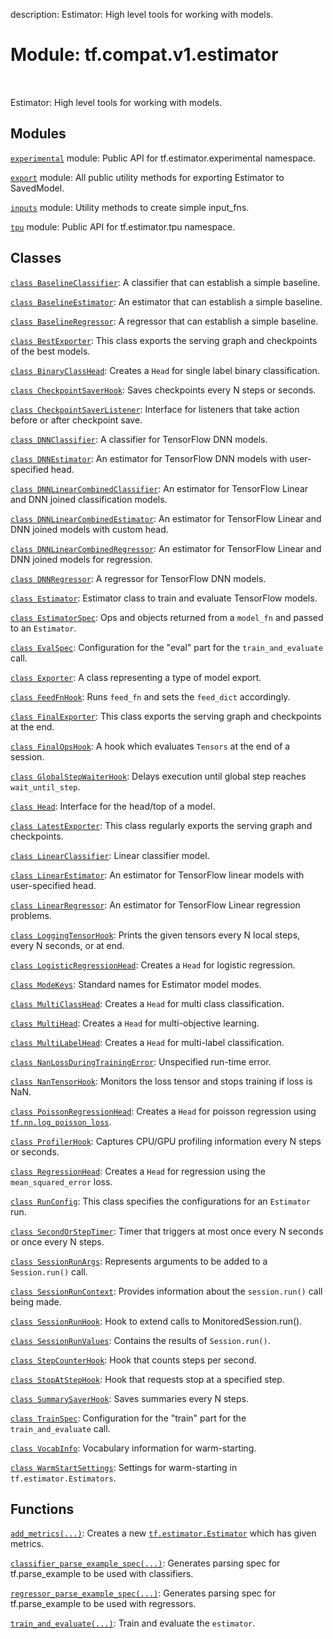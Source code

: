 description: Estimator: High level tools for working with models.

<div itemscope itemtype="http://developers.google.com/ReferenceObject">
<meta itemprop="name" content="tf.compat.v1.estimator" />
<meta itemprop="path" content="Stable" />
</div>

# Module: tf.compat.v1.estimator

<!-- Insert buttons and diff -->

<table class="tfo-notebook-buttons tfo-api nocontent" align="left">

</table>



Estimator: High level tools for working with models.



## Modules

[`experimental`](../../../tf/compat/v1/estimator/experimental.md) module: Public API for tf.estimator.experimental namespace.

[`export`](../../../tf/compat/v1/estimator/export.md) module: All public utility methods for exporting Estimator to SavedModel.

[`inputs`](../../../tf/compat/v1/estimator/inputs.md) module: Utility methods to create simple input_fns.

[`tpu`](../../../tf/compat/v1/estimator/tpu.md) module: Public API for tf.estimator.tpu namespace.

## Classes

[`class BaselineClassifier`](../../../tf/compat/v1/estimator/BaselineClassifier.md): A classifier that can establish a simple baseline.

[`class BaselineEstimator`](../../../tf/compat/v1/estimator/BaselineEstimator.md): An estimator that can establish a simple baseline.

[`class BaselineRegressor`](../../../tf/compat/v1/estimator/BaselineRegressor.md): A regressor that can establish a simple baseline.

[`class BestExporter`](../../../tf/estimator/BestExporter.md): This class exports the serving graph and checkpoints of the best models.

[`class BinaryClassHead`](../../../tf/estimator/BinaryClassHead.md): Creates a `Head` for single label binary classification.

[`class CheckpointSaverHook`](../../../tf/estimator/CheckpointSaverHook.md): Saves checkpoints every N steps or seconds.

[`class CheckpointSaverListener`](../../../tf/estimator/CheckpointSaverListener.md): Interface for listeners that take action before or after checkpoint save.

[`class DNNClassifier`](../../../tf/compat/v1/estimator/DNNClassifier.md): A classifier for TensorFlow DNN models.

[`class DNNEstimator`](../../../tf/compat/v1/estimator/DNNEstimator.md): An estimator for TensorFlow DNN models with user-specified head.

[`class DNNLinearCombinedClassifier`](../../../tf/compat/v1/estimator/DNNLinearCombinedClassifier.md): An estimator for TensorFlow Linear and DNN joined classification models.

[`class DNNLinearCombinedEstimator`](../../../tf/compat/v1/estimator/DNNLinearCombinedEstimator.md): An estimator for TensorFlow Linear and DNN joined models with custom head.

[`class DNNLinearCombinedRegressor`](../../../tf/compat/v1/estimator/DNNLinearCombinedRegressor.md): An estimator for TensorFlow Linear and DNN joined models for regression.

[`class DNNRegressor`](../../../tf/compat/v1/estimator/DNNRegressor.md): A regressor for TensorFlow DNN models.

[`class Estimator`](../../../tf/compat/v1/estimator/Estimator.md): Estimator class to train and evaluate TensorFlow models.

[`class EstimatorSpec`](../../../tf/estimator/EstimatorSpec.md): Ops and objects returned from a `model_fn` and passed to an `Estimator`.

[`class EvalSpec`](../../../tf/estimator/EvalSpec.md): Configuration for the "eval" part for the `train_and_evaluate` call.

[`class Exporter`](../../../tf/estimator/Exporter.md): A class representing a type of model export.

[`class FeedFnHook`](../../../tf/estimator/FeedFnHook.md): Runs `feed_fn` and sets the `feed_dict` accordingly.

[`class FinalExporter`](../../../tf/estimator/FinalExporter.md): This class exports the serving graph and checkpoints at the end.

[`class FinalOpsHook`](../../../tf/estimator/FinalOpsHook.md): A hook which evaluates `Tensors` at the end of a session.

[`class GlobalStepWaiterHook`](../../../tf/estimator/GlobalStepWaiterHook.md): Delays execution until global step reaches `wait_until_step`.

[`class Head`](../../../tf/estimator/Head.md): Interface for the head/top of a model.

[`class LatestExporter`](../../../tf/estimator/LatestExporter.md): This class regularly exports the serving graph and checkpoints.

[`class LinearClassifier`](../../../tf/compat/v1/estimator/LinearClassifier.md): Linear classifier model.

[`class LinearEstimator`](../../../tf/compat/v1/estimator/LinearEstimator.md): An estimator for TensorFlow linear models with user-specified head.

[`class LinearRegressor`](../../../tf/compat/v1/estimator/LinearRegressor.md): An estimator for TensorFlow Linear regression problems.

[`class LoggingTensorHook`](../../../tf/estimator/LoggingTensorHook.md): Prints the given tensors every N local steps, every N seconds, or at end.

[`class LogisticRegressionHead`](../../../tf/estimator/LogisticRegressionHead.md): Creates a `Head` for logistic regression.

[`class ModeKeys`](../../../tf/estimator/ModeKeys.md): Standard names for Estimator model modes.

[`class MultiClassHead`](../../../tf/estimator/MultiClassHead.md): Creates a `Head` for multi class classification.

[`class MultiHead`](../../../tf/estimator/MultiHead.md): Creates a `Head` for multi-objective learning.

[`class MultiLabelHead`](../../../tf/estimator/MultiLabelHead.md): Creates a `Head` for multi-label classification.

[`class NanLossDuringTrainingError`](../../../tf/estimator/NanLossDuringTrainingError.md): Unspecified run-time error.

[`class NanTensorHook`](../../../tf/estimator/NanTensorHook.md): Monitors the loss tensor and stops training if loss is NaN.

[`class PoissonRegressionHead`](../../../tf/estimator/PoissonRegressionHead.md): Creates a `Head` for poisson regression using <a href="../../../tf/nn/log_poisson_loss.md"><code>tf.nn.log_poisson_loss</code></a>.

[`class ProfilerHook`](../../../tf/estimator/ProfilerHook.md): Captures CPU/GPU profiling information every N steps or seconds.

[`class RegressionHead`](../../../tf/estimator/RegressionHead.md): Creates a `Head` for regression using the `mean_squared_error` loss.

[`class RunConfig`](../../../tf/estimator/RunConfig.md): This class specifies the configurations for an `Estimator` run.

[`class SecondOrStepTimer`](../../../tf/estimator/SecondOrStepTimer.md): Timer that triggers at most once every N seconds or once every N steps.

[`class SessionRunArgs`](../../../tf/estimator/SessionRunArgs.md): Represents arguments to be added to a `Session.run()` call.

[`class SessionRunContext`](../../../tf/estimator/SessionRunContext.md): Provides information about the `session.run()` call being made.

[`class SessionRunHook`](../../../tf/estimator/SessionRunHook.md): Hook to extend calls to MonitoredSession.run().

[`class SessionRunValues`](../../../tf/estimator/SessionRunValues.md): Contains the results of `Session.run()`.

[`class StepCounterHook`](../../../tf/estimator/StepCounterHook.md): Hook that counts steps per second.

[`class StopAtStepHook`](../../../tf/estimator/StopAtStepHook.md): Hook that requests stop at a specified step.

[`class SummarySaverHook`](../../../tf/estimator/SummarySaverHook.md): Saves summaries every N steps.

[`class TrainSpec`](../../../tf/estimator/TrainSpec.md): Configuration for the "train" part for the `train_and_evaluate` call.

[`class VocabInfo`](../../../tf/estimator/VocabInfo.md): Vocabulary information for warm-starting.

[`class WarmStartSettings`](../../../tf/estimator/WarmStartSettings.md): Settings for warm-starting in `tf.estimator.Estimators`.

## Functions

[`add_metrics(...)`](../../../tf/estimator/add_metrics.md): Creates a new <a href="../../../tf/estimator/Estimator.md"><code>tf.estimator.Estimator</code></a> which has given metrics.

[`classifier_parse_example_spec(...)`](../../../tf/compat/v1/estimator/classifier_parse_example_spec.md): Generates parsing spec for tf.parse_example to be used with classifiers.

[`regressor_parse_example_spec(...)`](../../../tf/compat/v1/estimator/regressor_parse_example_spec.md): Generates parsing spec for tf.parse_example to be used with regressors.

[`train_and_evaluate(...)`](../../../tf/estimator/train_and_evaluate.md): Train and evaluate the `estimator`.

